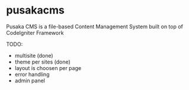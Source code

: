 pusakacms
=========

Pusaka CMS is a file-based Content Management System built on top of CodeIgniter Framework

TODO:

- multisite (done)
- theme per sites (done)
- layout is choosen per page
- error handling
- admin panel